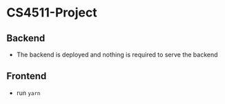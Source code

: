 # CS4511-Project

## Backend
* The backend is deployed and nothing is required to serve the backend

## Frontend
* run ```yarn```
